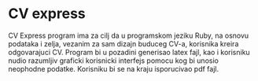 # CV express

CV Express program ima za cilj da u programskom jeziku Ruby, na osnovu podataka i zelja, vezanim za sam dizajn buduceg CV-a, korisnika kreira odgovarajuci CV. 
Program bi u pozadini generisao latex fajl, kao i korisniku nudio razumljiv graficki korisnicki interfejs pomocu kog bi unosio neophodne podatke. Korisniku bi se na kraju
isporucivao pdf fajl.
